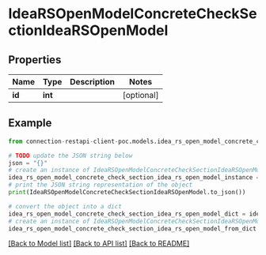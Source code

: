 # IdeaRSOpenModelConcreteCheckSectionIdeaRSOpenModel


## Properties

Name | Type | Description | Notes
------------ | ------------- | ------------- | -------------
**id** | **int** |  | [optional] 

## Example

```python
from connection-restapi-client-poc.models.idea_rs_open_model_concrete_check_section_idea_rs_open_model import IdeaRSOpenModelConcreteCheckSectionIdeaRSOpenModel

# TODO update the JSON string below
json = "{}"
# create an instance of IdeaRSOpenModelConcreteCheckSectionIdeaRSOpenModel from a JSON string
idea_rs_open_model_concrete_check_section_idea_rs_open_model_instance = IdeaRSOpenModelConcreteCheckSectionIdeaRSOpenModel.from_json(json)
# print the JSON string representation of the object
print(IdeaRSOpenModelConcreteCheckSectionIdeaRSOpenModel.to_json())

# convert the object into a dict
idea_rs_open_model_concrete_check_section_idea_rs_open_model_dict = idea_rs_open_model_concrete_check_section_idea_rs_open_model_instance.to_dict()
# create an instance of IdeaRSOpenModelConcreteCheckSectionIdeaRSOpenModel from a dict
idea_rs_open_model_concrete_check_section_idea_rs_open_model_from_dict = IdeaRSOpenModelConcreteCheckSectionIdeaRSOpenModel.from_dict(idea_rs_open_model_concrete_check_section_idea_rs_open_model_dict)
```
[[Back to Model list]](../README.md#documentation-for-models) [[Back to API list]](../README.md#documentation-for-api-endpoints) [[Back to README]](../README.md)


